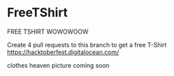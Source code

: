# FreeTShirt
FREE TSHIRT WOWOWOOW


Create 4 pull requests to this branch to get a free T-Shirt
https://hacktoberfest.digitalocean.com/


clothes heaven picture coming soon
